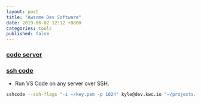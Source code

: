 ```yaml
---
layout: post
title: "Awsome Dev Software"
date: 2019-06-02 12:12 +0800
categories: tools
published: false
---
```

### [code server](https://github.com/cdr/code-server)

### [ssh code](https://github.com/cdr/sshcode)

- Run VS Code on any server over SSH.

```sh
sshcode --ssh-flags "-i ~/key.pem -p 1024" kyle@dev.kwc.io "~/projects/sourcegraph"
```
